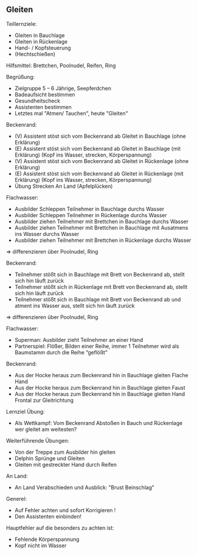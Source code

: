 ## Gleiten
Teillernziele:
- Gleiten in Bauchlage
- Gleiten in Rückenlage
- Hand- / Kopfsteuerung
- (Hechtschießen)

Hilfsmittel: Brettchen, Poolnudel, Reifen, Ring

Begrüßung:
- Zielgruppe 5 – 6 Jährige, Seepferdchen
- Badeaufsicht bestimmen
- Gesundheitscheck
- Assistenten bestimmen
- Letztes mal "Atmen/ Tauchen", heute "Gleiten"

Beckenrand:
- (V) Assistent stöst sich vom Beckenrand ab Gleitet in Bauchlage (ohne Erklärung)
- (E) Assistent stöst sich vom Beckenrand ab Gleitet in Bauchlage (mit Erklärung) (Kopf ins Wasser, strecken, Körperspannung)
- (V) Assistent stöst sich vom Beckenrand ab Gleitet in Rückenlage (ohne Erklärung)
- (E) Assistent stöst sich vom Beckenrand ab Gleitet in Rückenlage (mit Erklärung) (Kopf ins Wasser, strecken, Körperspannung)
- Übung Strecken An Land (Apfelplücken)

Flachwasser:
- Ausbilder Schleppen Teilnehmer in Bauchlage durchs Wasser
- Ausbilder Schleppen Teilnehmer in Rückenlage durchs Wasser
- Ausbilder ziehen Teilnehmer mit Brettchen in Bauchlage durchs Wasser
- Ausbilder ziehen Teilnehmer mit Brettchen in Bauchlage mit Ausatmens ins Wasser durchs Wasser
- Ausbilder ziehen Teilnehmer mit Brettchen in Rückenlage durchs Wasser

=> differenzieren über Poolnudel, Ring

Beckenrand:
- Teilnehmer stößt sich in Bauchlage mit Brett von Beckenrand ab, stellt sich hin läuft zurück
- Teilnehmer stößt sich in Rückenlage mit Brett von Beckenrand ab, stellt sich hin läuft zurück
- Teilnehmer stößt sich in Bauchlage mit Brett von Beckenrand ab und atment ins Wasser aus,
stellt sich hin läuft zurück

=> differenzieren über Poolnudel, Ring

Flachwasser:
- Superman: Ausbilder zieht Teilnehmer an einer Hand
- Partnerspiel: Flößer, Bilden einer Reihe, immer 1 Teilnehmer wird als Baumstamm durch die Reihe “geflößt”

Beckenrand:
- Aus der Hocke heraus zum Beckenrand hin in Bauchlage gleiten Flache Hand
- Aus der Hocke heraus zum Beckenrand hin in Bauchlage gleiten Faust
- Aus der Hocke heraus zum Beckenrand hin in Bauchlage gleiten Hand Frontal zur Gleitrichtung

Lernziel Übung: 
- Als Wettkampf: Vom Beckenrand Abstoßen in Bauch und Rückenlage wer gleitet am weitesten?

Weiterführende Übungen:
- Von der Treppe zum Ausbilder hin gleiten
- Delphin Sprünge und Gleiten
- Gleiten mit gestreckter Hand durch Reifen


An Land:
- An Land Verabschieden und Ausblick: "Brust Beinschlag"

Generel:
- Auf Fehler achten und sofort Korrigieren !
- Den Assistenten einbinden!

Hauptfehler auf die besonders zu achten ist:
- Fehlende Körperspannung
- Kopf nicht im Wasser